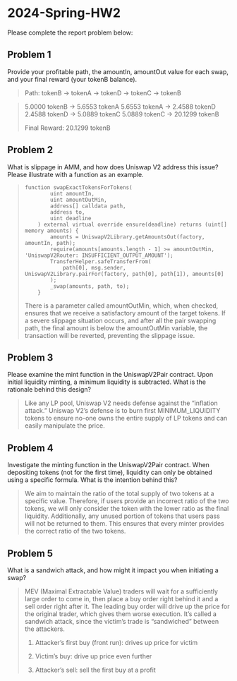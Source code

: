 # 2024-Spring-HW2

Please complete the report problem below:

## Problem 1
Provide your profitable path, the amountIn, amountOut value for each swap, and your final reward (your tokenB balance).

> Path: tokenB -> tokenA -> tokenD -> tokenC -> tokenB

> 5.0000 tokenB  ->  5.6553 tokenA
> 5.6553 tokenA  ->  2.4588 tokenD
> 2.4588 tokenD  ->  5.0889 tokenC
> 5.0889 tokenC  ->  20.1299 tokenB
>
> Final Reward: 20.1299 tokenB

## Problem 2
What is slippage in AMM, and how does Uniswap V2 address this issue? Please illustrate with a function as an example.

> ```solidity
> function swapExactTokensForTokens(
>         uint amountIn,
>         uint amountOutMin,
>         address[] calldata path,
>         address to,
>         uint deadline
>     ) external virtual override ensure(deadline) returns (uint[] memory amounts) {
>         amounts = UniswapV2Library.getAmountsOut(factory, amountIn, path);
>         require(amounts[amounts.length - 1] >= amountOutMin, 'UniswapV2Router: INSUFFICIENT_OUTPUT_AMOUNT');
>         TransferHelper.safeTransferFrom(
>             path[0], msg.sender, UniswapV2Library.pairFor(factory, path[0], path[1]), amounts[0]
>         );
>         _swap(amounts, path, to);
>     }
> ```
>
> There is a parameter called amountOutMin, which, when checked, ensures that we receive a satisfactory amount of the target tokens. If a severe slippage situation occurs, and after all the pair swapping path, the final amount is below the amountOutMin variable, the transaction will be reverted, preventing the slippage issue.

## Problem 3
Please examine the mint function in the UniswapV2Pair contract. Upon initial liquidity minting, a minimum liquidity is subtracted. What is the rationale behind this design?

> Like any LP pool, Uniswap V2 needs defense against the “inflation attack.” Uniswap V2’s defense is to burn first MINIMUM_LIQUIDITY tokens to ensure no-one owns the entire supply of LP tokens and can easily manipulate the price. 

## Problem 4
Investigate the minting function in the UniswapV2Pair contract. When depositing tokens (not for the first time), liquidity can only be obtained using a specific formula. What is the intention behind this?

> We aim to maintain the ratio of the total supply of two tokens at a specific value. Therefore, if users provide an incorrect ratio of the two tokens, we will only consider the token with the lower ratio as the final liquidity. Additionally, any unused portion of tokens that users pass will not be returned to them. This ensures that every minter provides the correct ratio of the two tokens.

## Problem 5
What is a sandwich attack, and how might it impact you when initiating a swap?

> MEV (Maximal Extractable Value) traders will wait for a sufficiently large order to come in, then place a buy order right behind it and a sell order right after it. The leading buy order will drive up the price for the original trader, which gives them worse execution. It’s called a sandwich attack, since the victim’s trade is “sandwiched” between the attackers.
>
> 1) Attacker’s first buy (front run): drives up price for victim
>
> 2) Victim’s buy: drive up price even further
>
> 3) Attacker’s sell: sell the first buy at a profit

